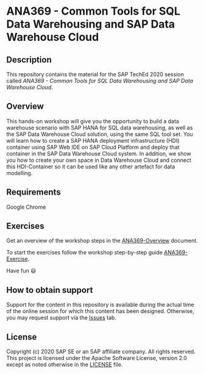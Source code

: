 # ANA369 - Common Tools for SQL Data Warehousing and SAP Data Warehouse Cloud

## Description

This repository contains the material for the SAP TechEd 2020 session called *ANA369 - Common Tools for SQL Data Warehousing and SAP Data Warehouse Cloud*.  

## Overview

This hands-on workshop will give you the opportunity to build a data warehouse scenario with SAP HANA for SQL data warehousing, as well as the SAP Data Warehouse Cloud solution, using the same SQL tool set. You will learn how to create a SAP HANA deployment infrastructure (HDI) container using SAP Web IDE on SAP Cloud Platform and deploy that container in the SAP Data Warehouse Cloud system. In addition, we show you how to create your own space in Data Warehouse Cloud and connect this HDI-Container so it can be used like any other artefact for data modelling.

## Requirements

Google Chrome

## Exercises

Get an overview of the workshop steps in the [ANA369-Overview](exercises/ANA369_Overview.pdf) document.

To start the exercises follow the workshop step-by-step guide [ANA369-Exercise](exercises/ANA369_Excercise.pdf).
    
Have fun :smiley:

## How to obtain support

Support for the content in this repository is available during the actual time of the online session for which this content has been designed. Otherwise, you may request support via the [Issues](../../issues) tab.

## License
Copyright (c) 2020 SAP SE or an SAP affiliate company. All rights reserved. This project is licensed under the Apache Software License, version 2.0 except as noted otherwise in the [LICENSE](LICENSES/Apache-2.0.txt) file.
